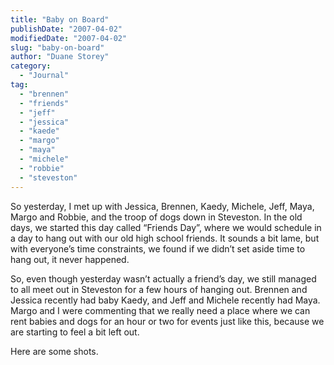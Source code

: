 ```yaml
---
title: "Baby on Board"
publishDate: "2007-04-02"
modifiedDate: "2007-04-02"
slug: "baby-on-board"
author: "Duane Storey"
category:
  - "Journal"
tag:
  - "brennen"
  - "friends"
  - "jeff"
  - "jessica"
  - "kaede"
  - "margo"
  - "maya"
  - "michele"
  - "robbie"
  - "steveston"
---
```


So yesterday, I met up with Jessica, Brennen, Kaedy, Michele, Jeff, Maya, Margo and Robbie, and the troop of dogs down in Steveston. In the old days, we started this day called “Friends Day”, where we would schedule in a day to hang out with our old high school friends. It sounds a bit lame, but with everyone’s time constraints, we found if we didn’t set aside time to hang out, it never happened.

So, even though yesterday wasn’t actually a friend’s day, we still managed to all meet out in Steveston for a few hours of hanging out. Brennen and Jessica recently had baby Kaedy, and Jeff and Michele recently had Maya. Margo and I were commenting that we really need a place where we can rent babies and dogs for an hour or two for events just like this, because we are starting to feel a bit left out.

Here are some shots.